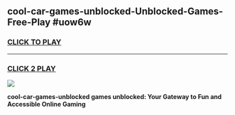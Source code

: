 
## cool-car-games-unblocked-Unblocked-Games-Free-Play #uow6w
<h3>
<a href="https://us.freeplayer.one?title=cool-car-games-unblocked&ref=9M">CLICK TO PLAY</a></h3>
<hr>

<h3>
<a href="https://us.freeplayer.one?title=cool-car-games-unblocked&ref=9M">CLICK 2 PLAY</a>
  
</h3>

<a href="https://us.freeplayer.one?title=cool-car-games-unblocked&ref=9M"><img src="https://clearcache.store/games.png"></a>


**cool-car-games-unblocked games unblocked: Your Gateway to Fun and Accessible Online Gaming**
